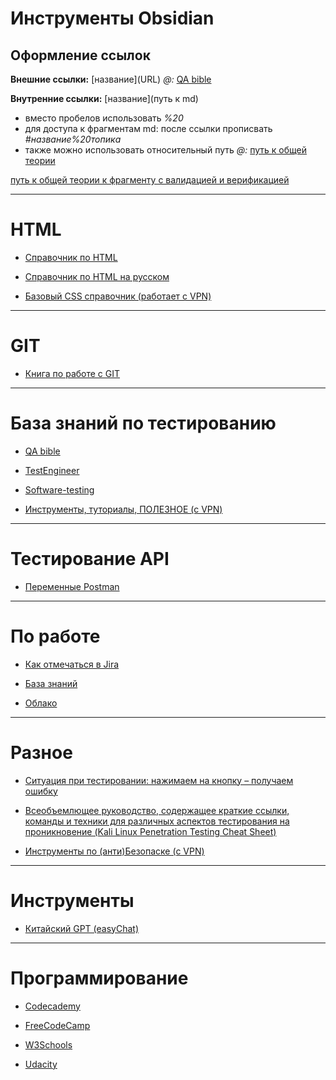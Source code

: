 
# Инструменты Obsidian

## Оформление ссылок

**Внешние ссылки:** \[название]\(URL)
*@:*
[QA bible](https://vladislaveremeev.gitbook.io/qa_bible)

**Внутренние ссылки:** \[название](путь к md)
- вместо пробелов использовать *%20*
- для доступа к фрагментам md: после ссылки прописвать *#название%20топика*
- также можно использовать относительный путь
*@:*
[путь к общей теории](Base/Теория%20по%20тестированию/Общая%20теория)

[путь к общей теории к фрагменту с валидацией и верификацией](Base/Теория%20по%20тестированию/Общая%20теория#Верификация%20и%20валидация)

---
# HTML

- [Справочник по HTML](https://www.w3schools.com/html/html_forms.asp)

- [Справочник по HTML на русском](http://htmlbook.ru/html5)

- [Базовый CSS справочник (работает с VPN)](http://web.simmons.edu/~grabiner/comm244/weekthree/css-basic-properties.html)

---
# GIT

- [Книга по работе с GIT](https://git-scm.com/book/ru/v2)

---
# База знаний по тестированию

- [QA bible](https://vladislaveremeev.gitbook.io/qa_bible)

- [TestEngineer](https://testengineer.ru/)

- [Software-testing](https://www.software-testing.ru/)

- [Инструменты, туториалы, ПОЛЕЗНОЕ (с VPN)](https://www.guru99.com/)

---
# Тестирование API

- [Переменные Postman](https://dzen.ru/a/Y1ZfpKemI2CP0BaG)

---
# По работе

- [Как отмечаться в Jira](https://confluence.senlainc.com/pages/viewpage.action?pageId=42533250)

- [База знаний](https://confluence.senlainc.com/pages/viewpage.action?pageId=2752632)

- [Облако](https://cloud.senla.eu/apps/files/files)

---
# Разное

- [Ситуация при тестировании: нажимаем на кнопку – получаем ошибку](https://akkaparallel.blogspot.com/2013/12/blog-post.html)

- [Всеобъемлющее руководство, содержащее краткие ссылки, команды и техники для различных аспектов тестирования на проникновение (Kali Linux Penetration Testing Cheat Sheet)](https://github.com/NoorQureshi/kali-linux-cheatsheet)

- [Инструменты по (анти)Безопаске (с VPN)](https://spy-soft.net/cli-exercises/)

---
# Инструменты

- [Китайский GPT (easyChat)](https://chat.eqing.tech/)


---
# Программирование

- [Codecademy](https://www.codecademy.com/)

- [FreeCodeCamp](https://www.freecodecamp.org/)

- [W3Schools](https://www.freecodecamp.org/)

- [Udacity](https://www.freecodecamp.org/)